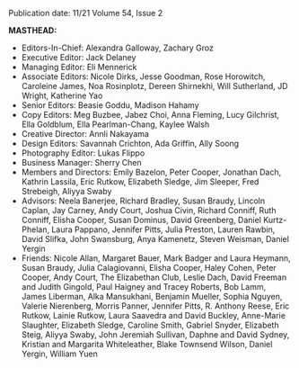 Publication date: 11/21
Volume 54, Issue 2

**MASTHEAD:**
- Editors-In-Chief: Alexandra Galloway, Zachary Groz
- Executive Editor: Jack Delaney
- Managing Editor: Eli Mennerick
- Associate Editors: Nicole Dirks, Jesse Goodman, Rose Horowitch, Caroleine James, Noa Rosinplotz, Dereen Shirnekhi, Will Sutherland, JD Wright, Katherine Yao
- Senior Editors: Beasie Goddu, Madison Hahamy
- Copy Editors: Meg Buzbee, Jabez Choi, Anna Fleming, Lucy Gilchrist, Ella Goldblum, Ella Pearlman-Chang, Kaylee Walsh
- Creative Director: Annli Nakayama
- Design Editors: Savannah Crichton, Ada Griffin, Ally Soong
- Photography Editor: Lukas Flippo
- Business Manager: Sherry Chen
- Members and Directors: Emily Bazelon, Peter Cooper, Jonathan Dach, Kathrin Lassila, Eric Rutkow, Elizabeth Sledge, Jim Sleeper, Fred Strebeigh, Aliyya Swaby
- Advisors: Neela Banerjee, Richard Bradley, Susan Braudy, Lincoln Caplan, Jay Carney, Andy Court, Joshua Civin, Richard Conniff, Ruth Conniff, Elisha Cooper, Susan Dominus, David Greenberg, Daniel Kurtz-Phelan, Laura Pappano, Jennifer Pitts, Julia Preston, Lauren Rawbin, David Slifka, John Swansburg, Anya Kamenetz, Steven Weisman, Daniel Yergin
- Friends: Nicole Allan, Margaret Bauer, Mark Badger and Laura Heymann, Susan Braudy, Julia Calagiovanni, Elisha Cooper, Haley Cohen, Peter Cooper, Andy Court, The Elizabethan Club, Leslie Dach, David Freeman and Judith Gingold, Paul Haigney and Tracey Roberts, Bob Lamm, James Liberman, Alka Mansukhani, Benjamin Mueller, Sophia Nguyen, Valerie Nierenberg, Morris Panner, Jennifer Pitts, R. Anthony Reese, Eric Rutkow, Lainie Rutkow, Laura Saavedra and David Buckley, Anne-Marie Slaughter, Elizabeth Sledge, Caroline Smith, Gabriel Snyder, Elizabeth Steig, Aliyya Swaby, John Jeremiah Sullivan, Daphne and David Sydney, Kristian and Margarita Whiteleather, Blake Townsend Wilson, Daniel Yergin, William Yuen


